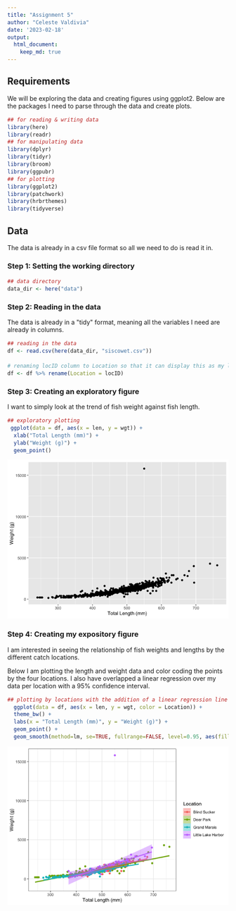 ```yaml
---
title: "Assignment 5"
author: "Celeste Valdivia"
date: '2023-02-18'
output:
  html_document:
    keep_md: true
---
```




## Requirements
We will be exploring the data and creating figures using ggplot2.
Below are the packages I need to parse through the data and create plots.


```r
## for reading & writing data
library(here)
library(readr)
## for manipulating data
library(dplyr)
library(tidyr)
library(broom)
library(ggpubr)
## for plotting
library(ggplot2)
library(patchwork)
library(hrbrthemes)
library(tidyverse)
```

## Data
The data is already in a csv file format so all we need to do is read it in.

### Step 1: Setting the working directory

```r
## data directory
data_dir <- here("data")
```

### Step 2: Reading in the data
The data is already in a "tidy" format, meaning all the variables I need are already in columns.

```r
## reading in the data
df <- read.csv(here(data_dir, "siscowet.csv"))

# renaming locID column to Location so that it can display this as my legend title down the line
df <- df %>% rename(Location = locID)
```

### Step 3: Creating an exploratory figure
I want to simply look at the trend of fish weight against fish length.

```r
## exploratory plotting
 ggplot(data = df, aes(x = len, y = wgt)) +
  xlab("Total Length (mm)") +
  ylab("Weight (g)") +
  geom_point()
```

![](assignment-5_files/figure-html/exploratory_df-1.png)<!-- -->

### Step 4: Creating my expository figure
I am interested in seeing the relationship of fish weights and lengths by the different catch locations.

Below I am plotting the length and weight data and color coding the points by the four locations. I also have overlapped a linear regression over my data per location with a 95% confidence interval.


```r
## plotting by locations with the addition of a linear regression line
  ggplot(data = df, aes(x = len, y = wgt, color = Location)) +
  theme_bw() +
  labs(x = "Total Length (mm)", y = "Weight (g)") +
  geom_point() +
  geom_smooth(method=lm, se=TRUE, fullrange=FALSE, level=0.95, aes(fill =Location)) 
```

![](assignment-5_files/figure-html/expository_df-1.png)<!-- -->


